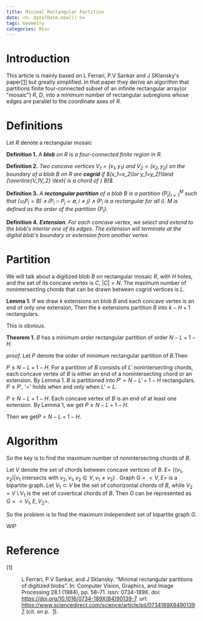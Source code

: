 ```yaml
---
title: Minimal Rectangular Partition
date: <%- date(Date.now()) %>
tags: Geometry
categories: Misc
---
```


# Introduction

This article is mainly based on L Ferrari, P.V Sankar and J SKlansky's paper[<a id="x1-1001"></a><a href="#cite.0@mrpdb">1</a>] but greatly simplified. In that paper they derive an algorithm that partitions finite four-connected subset of an infinite rectangular array(or "mosaic") $R$, $D$, into a minimum number of rectangular subregions whose edges are parallel to the coordinate axes of $R$.

# Definitions

Let $R$ denote a rectangular mosaic

**Definition 1.**
	*A **blob** on $R$ is a four-connected finite region in $R$.*

**Definition 2.**
	*Two concave vertices $V_1=(x_1,y_1)$ and $V_2=(x_2,y_2)$ on the boundary of a blob $B$ on $R$ are **cogrid** if $(x_1=x_2\lor y_1=y_2)\land (\overline{V_1V_2} \text{ is a chord of } B)$.*

**Definition 3.**
	*A **rectangular partition** of a blob $B$ is a partition $\{P_i\}_{i=1}^M$ such that $(\cup_iP_i = B)\land (P_i\cap P_j=\emptyset, i\ne j)\land (P_i \text{ is a rectangular for all } i)$. $M$ is defined as the *order* of the partition $\{P_i\}$.*

**Definition 4.**
	***Extension**. For each concave vertex, we select and extend to the blob's interior one of its edges. The extension will terminate at the digital blob's boundary or extension from another vertex.*

# Partition

We will talk about a digitized blob $B$ on rectangular mosaic $R$, with $H$ holes, and the set of its concave vertex is $C$, $|C|=N$. The maximum number of nonintersecting chords that can be drawn between cogrid vertices is $L$.

**Lemma 1.**
	If we draw $k$ extensions on blob $B$ and each concave vertex is an end of only one extension, Then the $k$ extensions partition $B$ into $k-H+1$ rectangulars.

This is obvious.

**Theorem 1.**
	$B$ has a minimum order rectangular partition of order $N-L+1-H$.

*proof.*
Let $P$ denote the order of minimum rectangular partition of $B$.Then 
	
$P\le N-L+1-H$. For a partition of $B$ consists of $L'$ nonintersecting chords, each concave vertex of $B$ is either an end of a nonintersecting chord or an extension. By Lemma 1. $B$ is partitioned into $P'=N-L'+1-H$ rectangulars. $P\le P'$, '=' holds when and only when $L'=L$.

$P\ge N-L+1-H$. Each concave vertex of $B$ is an end of at least one extension. By Lemma 1, we get $P\ge N-L+1-H$.

Then we get$P=N-L+1-H$.

# Algorithm

So the key is to find the maximum number of nonintersecting chords of $B$.

Let $V$ denote the set of chords between concave vertices of $B$. $E=$ $\{
(v_1,v_2)|v_1\text{ intersects with }v_2, v_1,v_2\in V, v_1\ne v_2 \}$ . Graph $G=<V,E>$ is a bipartite graph. Let $V_1\subset V$ be the set of cohorizontal chords of $B$, while $V_2=V\setminus V_1$ is the set of covertical chords of $B$. Then $G$ can be represented as $G=<V_1,E,V_2>$.

So the problem is to find the maximum independent set of bipartite graph $G$.



WIP

# Reference

<dl class="thebibliography"><dt id="X0-mrpdb" class="thebibliography">
[1]  </dt><dd id="bib-1" class="thebibliography">
    <!--l. 58--><p class="noindent"><a id="cite.0@mrpdb"></a>L Ferrari, P.V Sankar, and J Sklansky. “Minimal rectangular partitions of
    digitized blobs”. In: <span class="cmti-10">Computer Vision, Graphics, and Image Processing </span>28.1
    (1984), pp.&nbsp;58–71. <span class="cmcsc-10"><span class="small-caps">i</span><span class="small-caps">s</span><span class="small-caps">s</span><span class="small-caps">n</span></span>: 0734-189X. <span class="cmcsc-10"><span class="small-caps">d</span><span class="small-caps">o</span><span class="small-caps">i</span></span>: <a href="https://doi.org/https://doi.org/10.1016/0734-189X(84)90139-7">https://doi.org/10.1016/0734-189X(84)90139-7</a>.
    <span class="cmcsc-10"><span class="small-caps">u</span><span class="small-caps">r</span><span class="small-caps">l</span></span>: <a href="https://www.sciencedirect.com/science/article/pii/0734189X84901397" class="url"><span class="cmtt-10">https://www.sciencedirect.com/science/article/pii/0734189X84901397</span></a>
    (cit. on p.&nbsp; <a href="#x1-1001">1</a>).</p></dd></dl>